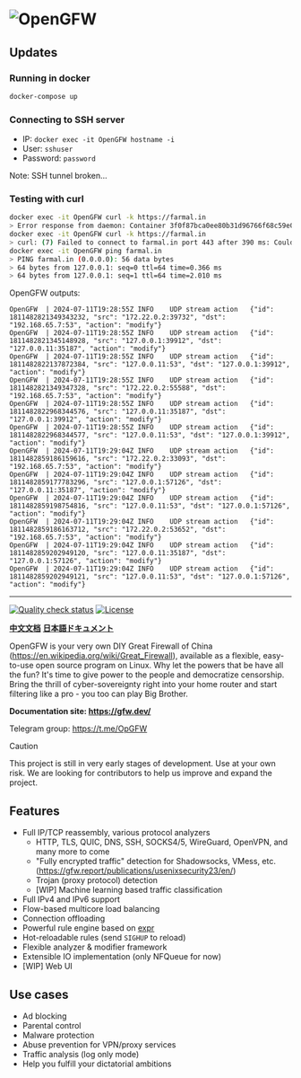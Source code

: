 # ![OpenGFW](docs/logo.png)

## Updates

### Running in docker

```bash
docker-compose up
```

### Connecting to SSH server

- IP: `docker exec -it OpenGFW hostname -i`
- User: `sshuser`
- Password: `password`

Note: SSH tunnel broken...

### Testing with curl

```bash
docker exec -it OpenGFW curl -k https://farmal.in
> Error response from daemon: Container 3f0f87bca0ee80b31d96766f68c59e071f4211e4950d6ac71be6533533326051 is not running
docker exec -it OpenGFW curl -k https://farmal.in
> curl: (7) Failed to connect to farmal.in port 443 after 390 ms: Couldnot connect to server
docker exec -it OpenGFW ping farmal.in
> PING farmal.in (0.0.0.0): 56 data bytes
> 64 bytes from 127.0.0.1: seq=0 ttl=64 time=0.366 ms
> 64 bytes from 127.0.0.1: seq=1 ttl=64 time=2.010 ms
```

OpenGFW outputs:

```
OpenGFW  | 2024-07-11T19:28:55Z	INFO	UDP stream action	{"id": 1811482821349343232, "src": "172.22.0.2:39732", "dst": "192.168.65.7:53", "action": "modify"}
OpenGFW  | 2024-07-11T19:28:55Z	INFO	UDP stream action	{"id": 1811482821345148928, "src": "127.0.0.1:39912", "dst": "127.0.0.11:35187", "action": "modify"}
OpenGFW  | 2024-07-11T19:28:55Z	INFO	UDP stream action	{"id": 1811482822137872384, "src": "127.0.0.11:53", "dst": "127.0.0.1:39912", "action": "modify"}
OpenGFW  | 2024-07-11T19:28:55Z	INFO	UDP stream action	{"id": 1811482821349347328, "src": "172.22.0.2:55588", "dst": "192.168.65.7:53", "action": "modify"}
OpenGFW  | 2024-07-11T19:28:55Z	INFO	UDP stream action	{"id": 1811482822968344576, "src": "127.0.0.11:35187", "dst": "127.0.0.1:39912", "action": "modify"}
OpenGFW  | 2024-07-11T19:28:55Z	INFO	UDP stream action	{"id": 1811482822968344577, "src": "127.0.0.11:53", "dst": "127.0.0.1:39912", "action": "modify"}
OpenGFW  | 2024-07-11T19:29:04Z	INFO	UDP stream action	{"id": 1811482859186159616, "src": "172.22.0.2:33093", "dst": "192.168.65.7:53", "action": "modify"}
OpenGFW  | 2024-07-11T19:29:04Z	INFO	UDP stream action	{"id": 1811482859177783296, "src": "127.0.0.1:57126", "dst": "127.0.0.11:35187", "action": "modify"}
OpenGFW  | 2024-07-11T19:29:04Z	INFO	UDP stream action	{"id": 1811482859198754816, "src": "127.0.0.11:53", "dst": "127.0.0.1:57126", "action": "modify"}
OpenGFW  | 2024-07-11T19:29:04Z	INFO	UDP stream action	{"id": 1811482859186163712, "src": "172.22.0.2:53652", "dst": "192.168.65.7:53", "action": "modify"}
OpenGFW  | 2024-07-11T19:29:04Z	INFO	UDP stream action	{"id": 1811482859202949120, "src": "127.0.0.11:35187", "dst": "127.0.0.1:57126", "action": "modify"}
OpenGFW  | 2024-07-11T19:29:04Z	INFO	UDP stream action	{"id": 1811482859202949121, "src": "127.0.0.11:53", "dst": "127.0.0.1:57126", "action": "modify"}
```

---

[![Quality check status](https://github.com/apernet/OpenGFW/actions/workflows/check.yaml/badge.svg)](https://github.com/apernet/OpenGFW/actions/workflows/check.yaml)
[![License][1]][2]

[1]: https://img.shields.io/badge/License-MPL_2.0-brightgreen.svg
[2]: LICENSE

**[中文文档](README.zh.md)**
**[日本語ドキュメント](README.ja.md)**

OpenGFW is your very own DIY Great Firewall of China (https://en.wikipedia.org/wiki/Great_Firewall), available as a flexible, easy-to-use open source program on Linux. Why let the powers that be have all the fun? It's time to give power to the people and democratize censorship. Bring the thrill of cyber-sovereignty right into your home router and start filtering like a pro - you too can play Big Brother.

**Documentation site: https://gfw.dev/**

Telegram group: https://t.me/OpGFW

> [!CAUTION]
> This project is still in very early stages of development. Use at your own risk. We are looking for contributors to help us improve and expand the project.

## Features

- Full IP/TCP reassembly, various protocol analyzers
  - HTTP, TLS, QUIC, DNS, SSH, SOCKS4/5, WireGuard, OpenVPN, and many more to come
  - "Fully encrypted traffic" detection for Shadowsocks, VMess,
    etc. (https://gfw.report/publications/usenixsecurity23/en/)
  - Trojan (proxy protocol) detection
  - [WIP] Machine learning based traffic classification
- Full IPv4 and IPv6 support
- Flow-based multicore load balancing
- Connection offloading
- Powerful rule engine based on [expr](https://github.com/expr-lang/expr)
- Hot-reloadable rules (send `SIGHUP` to reload)
- Flexible analyzer & modifier framework
- Extensible IO implementation (only NFQueue for now)
- [WIP] Web UI

## Use cases

- Ad blocking
- Parental control
- Malware protection
- Abuse prevention for VPN/proxy services
- Traffic analysis (log only mode)
- Help you fulfill your dictatorial ambitions
